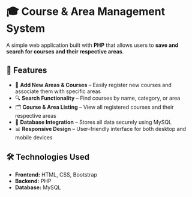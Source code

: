 # 🎓 Course & Area Management System

A simple web application built with **PHP** that allows users to **save and search for courses and their respective areas**.

## 🚀 Features

- 📌 **Add New Areas & Courses** – Easily register new courses and associate them with specific areas  
- 🔍 **Search Functionality** – Find courses by name, category, or area  
- 🗂 **Course & Area Listing** – View all registered courses and their respective areas  
- 💾 **Database Integration** – Stores all data securely using MySQL  
- 📊 **Responsive Design** – User-friendly interface for both desktop and mobile devices  

## 🛠 Technologies Used

- **Frontend:** HTML, CSS, Bootstrap  
- **Backend:** PHP  
- **Database:** MySQL  


